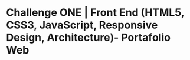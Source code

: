 # Challenge ONE | Front End (HTML5, CSS3, JavaScript, Responsive Design, Architecture)-  Portafolio Web


